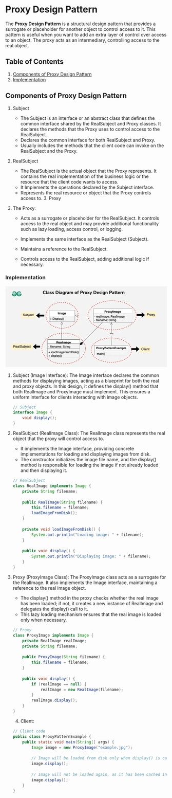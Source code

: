 # Proxy Design Pattern

The **Proxy Design Pattern** is a structural design pattern that provides a surrogate or placeholder for another object to control access to it. This pattern is useful when you want to add an extra layer of control over access to an object. The proxy acts as an intermediary, controlling access to the real object.

## Table of Contents

1. [Components of Proxy Design Pattern](#components-of-proxy-design-pattern)
2. [Implementation](#implementation)

## Components of Proxy Design Pattern

1. Subject
    - The Subject is an interface or an abstract class that defines the common interface shared by the RealSubject and Proxy classes. It declares the methods that the Proxy uses to control access to the RealSubject.
    - Declares the common interface for both RealSubject and Proxy.
    - Usually includes the methods that the client code can invoke on the RealSubject and the Proxy.
2. RealSubject
    - The RealSubject is the actual object that the Proxy represents. It contains the real implementation of the business logic or the resource that the client code wants to access.
    - It Implements the operations declared by the Subject interface.
    - Represents the real resource or object that the Proxy controls access to. 3. Proxy
3. The Proxy:

    - Acts as a surrogate or placeholder for the RealSubject. It controls access to the real object and may provide additional functionality such as lazy loading, access control, or logging.

    - Implements the same interface as the RealSubject (Subject).
    - Maintains a reference to the RealSubject.
    - Controls access to the RealSubject, adding additional logic if necessary.

### Implementation

![alt text](uml.png)

1.  Subject (Image Interface):
    The Image interface declares the common methods for displaying images, acting as a blueprint for both the real and proxy objects. In this design, it defines the display() method that both RealImage and ProxyImage must implement. This ensures a uniform interface for clients interacting with image objects.

    ```java
    // Subject
    interface Image {
        void display();
    }

    ```

2.  RealSubject (RealImage Class):
    The RealImage class represents the real object that the proxy will control access to.

    -   It implements the Image interface, providing concrete implementations for loading and displaying images from disk.
    -   The constructor initializes the image file name, and the display() method is responsible for loading the image if not already loaded and then displaying it.

    ```java
    // RealSubject
    class RealImage implements Image {
        private String filename;

        public RealImage(String filename) {
            this.filename = filename;
            loadImageFromDisk();
        }

        private void loadImageFromDisk() {
            System.out.println("Loading image: " + filename);
        }

        public void display() {
            System.out.println("Displaying image: " + filename);
        }
    }
    ```

3.  Proxy (ProxyImage Class):
    The ProxyImage class acts as a surrogate for the RealImage. It also implements the Image interface, maintaining a reference to the real image object.

    -   The display() method in the proxy checks whether the real image has been loaded; if not, it creates a new instance of RealImage and delegates the display() call to it.
    -   This lazy loading mechanism ensures that the real image is loaded only when necessary.

    ```java
    // Proxy
    class ProxyImage implements Image {
        private RealImage realImage;
        private String filename;

        public ProxyImage(String filename) {
            this.filename = filename;
        }

        public void display() {
            if (realImage == null) {
                realImage = new RealImage(filename);
            }
            realImage.display();
        }
    }
    ```

    4. Client:

    ```java
    // Client code
    public class ProxyPatternExample {
        public static void main(String[] args) {
            Image image = new ProxyImage("example.jpg");

            // Image will be loaded from disk only when display() is called
            image.display();

            // Image will not be loaded again, as it has been cached in the Proxy
            image.display();
        }
    }
    ```
